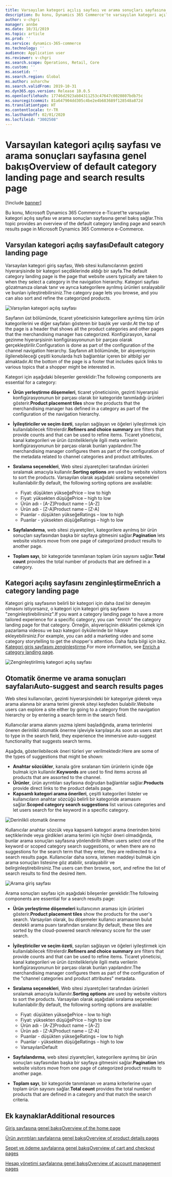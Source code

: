 ```yaml
---
title: Varsayılan kategori açılış sayfası ve arama sonuçları sayfasına genel bakış
description: Bu konu, Dynamics 365 Commerce'te varsayılan kategori açılış sayfası ve arama sonuçları sayfasına genel bakış sağlar.
author: v-chgri
manager: annbe
ms.date: 10/31/2019
ms.topic: article
ms.prod: ''
ms.service: dynamics-365-commerce
ms.technology: ''
audience: Application user
ms.reviewer: v-chgri
ms.search.scope: Operations, Retail, Core
ms.custom: ''
ms.assetid: ''
ms.search.region: Global
ms.author: asharchw
ms.search.validFrom: 2019-10-31
ms.dyn365.ops.version: Release 10.0.5
ms.openlocfilehash: 17746d2923ab84311253c47647c0020807bdb75c
ms.sourcegitcommit: 81a647904dd305c4be2e4b683689f128548a872d
ms.translationtype: HT
ms.contentlocale: tr-TR
ms.lasthandoff: 02/01/2020
ms.locfileid: "3002508"
---
```

# <a name="overview-of-default-category-landing-page-and-search-results-page"></a><span data-ttu-id="9ef51-103">Varsayılan kategori açılış sayfası ve arama sonuçları sayfasına genel bakış</span><span class="sxs-lookup"><span data-stu-id="9ef51-103">Overview of default category landing page and search results page</span></span>


[!include [banner](includes/banner.md)]

<span data-ttu-id="9ef51-104">Bu konu, Microsoft Dynamics 365 Commerce e-Ticaret'te varsayılan kategori açılış sayfası ve arama sonuçları sayfasına genel bakış sağlar.</span><span class="sxs-lookup"><span data-stu-id="9ef51-104">This topic provides an overview of the default category landing page and search results page in Microsoft Dynamics 365 Commerce e-Commerce.</span></span>

## <a name="default-category-landing-page"></a><span data-ttu-id="9ef51-105">Varsyılan kategori açılış sayfası</span><span class="sxs-lookup"><span data-stu-id="9ef51-105">Default category landing page</span></span>

<span data-ttu-id="9ef51-106">Varsayılan kategori giriş sayfası, Web sitesi kullanıcılarının gezinti hiyerarşisinde bir kategori seçdiklerinde aldığı bir sayfa.</span><span class="sxs-lookup"><span data-stu-id="9ef51-106">The default category landing page is the page that website users typically are taken to when they select a category in the navigation hierarchy.</span></span> <span data-ttu-id="9ef51-107">Kategori sayfası gözatmanıza olanak tanır ve ayrıca kategorilere ayrılmış ürünleri sıralayabilir ve bunları iyileştirebilirsiniz.</span><span class="sxs-lookup"><span data-stu-id="9ef51-107">The category page lets you browse, and you can also sort and refine the categorized products.</span></span>

![Varsyılan kategori açılış sayfası](./media/SimpleCategoryLandingDressCategory.png)

<span data-ttu-id="9ef51-109">Sayfanın üst bölümünde, ticaret yöneticisinin kategorilere ayrılmış tüm ürün kategorilerini ve diğer sayfaları gösteren bir başlık yer vardır.</span><span class="sxs-lookup"><span data-stu-id="9ef51-109">At the top of the page is a header that shows all the product categories and other pages that the merchandising manager has categorized.</span></span> <span data-ttu-id="9ef51-110">Konfigürasyon, kanal gezinme hiyerarşisinin konfigürasyonunun bir parçası olarak gerçekleştirilir.</span><span class="sxs-lookup"><span data-stu-id="9ef51-110">Configuration is done as part of the configuration of the channel navigation hierarchy.</span></span> <span data-ttu-id="9ef51-111">Sayfanın alt bölümünde, bir alışverişçinin ilgilenebileceği çeşitli konularda hızlı bağlantılar içeren bir altbilgi yer almaktadır.</span><span class="sxs-lookup"><span data-stu-id="9ef51-111">At the bottom of the page is a footer that includes quick links to various topics that a shopper might be interested in.</span></span>

<span data-ttu-id="9ef51-112">Kategori için aşağıdaki bileşenler gereklidir:</span><span class="sxs-lookup"><span data-stu-id="9ef51-112">The following components are essential for a category:</span></span>

- <span data-ttu-id="9ef51-113">**Ürün yerleştirme döşemeleri**, ticaret yöneticisinin, gezinti hiyerarşisi konfigürasyonunun bir parçası olarak bir kategoride tanımladığı ürünleri gösterir.</span><span class="sxs-lookup"><span data-stu-id="9ef51-113">**Product placement tiles** show the products that the merchandising manager has defined in a category as part of the configuration of the navigation hierarchy.</span></span>
- <span data-ttu-id="9ef51-114">**İyileştiriciler ve seçim özeti**, sayıları sağlayan ve öğeleri iyileştirmek için kullanılabilecek filtrelerdir.</span><span class="sxs-lookup"><span data-stu-id="9ef51-114">**Refiners and choice summary** are filters that provide counts and that can be used to refine items.</span></span> <span data-ttu-id="9ef51-115">Ticaret yöneticisi, kanal kategorileri ve ürün öznitelikleriyle ilgili meta verilerin konfigürasyonunun bir parçası olarak bunları yapılandırır.</span><span class="sxs-lookup"><span data-stu-id="9ef51-115">The merchandising manager configures them as part of the configuration of the metadata related to channel categories and product attributes.</span></span>
- <span data-ttu-id="9ef51-116">**Sıralama seçenekleri**, Web sitesi ziyaretçileri tarafından ürünleri sıralamak amacıyla kullanılır.</span><span class="sxs-lookup"><span data-stu-id="9ef51-116">**Sorting options** are used by website visitors to sort the products.</span></span> <span data-ttu-id="9ef51-117">Varsayılan olarak aşağıdaki sıralama seçenekleri kullanılabilir:</span><span class="sxs-lookup"><span data-stu-id="9ef51-117">By default, the following sorting options are available:</span></span>

    - <span data-ttu-id="9ef51-118">Fiyat: düşükten yükseğe</span><span class="sxs-lookup"><span data-stu-id="9ef51-118">Price – low to high</span></span>
    - <span data-ttu-id="9ef51-119">Fiyat: yüksekten düşüğe</span><span class="sxs-lookup"><span data-stu-id="9ef51-119">Price – high to low</span></span>
    - <span data-ttu-id="9ef51-120">Ürün adı - \[A-Z\]</span><span class="sxs-lookup"><span data-stu-id="9ef51-120">Product name – \[A-Z\]</span></span>
    - <span data-ttu-id="9ef51-121">Ürün adı - \[Z-A\]</span><span class="sxs-lookup"><span data-stu-id="9ef51-121">Product name – \[Z-A\]</span></span>
    - <span data-ttu-id="9ef51-122">Puanlar - düşükten yükseğe</span><span class="sxs-lookup"><span data-stu-id="9ef51-122">Ratings – low to high</span></span>
    - <span data-ttu-id="9ef51-123">Puanlar - yüksekten düşüğe</span><span class="sxs-lookup"><span data-stu-id="9ef51-123">Ratings – high to low</span></span>

- <span data-ttu-id="9ef51-124">**Sayfalandırma**, web sitesi ziyaretçileri, kategorilere ayrılmış bir ürün sonuçları sayfasından başka bir sayfaya gitmesini sağlar.</span><span class="sxs-lookup"><span data-stu-id="9ef51-124">**Pagination** lets website visitors move from one page of categorized product results to another page.</span></span>
- <span data-ttu-id="9ef51-125">**Toplam sayı**, bir kategoride tanımlanan toplam ürün sayısını sağlar.</span><span class="sxs-lookup"><span data-stu-id="9ef51-125">**Total count** provides the total number of products that are defined in a category.</span></span>

## <a name="enrich-a-category-landing-page"></a><span data-ttu-id="9ef51-126">Kategori açılış sayfasını zenginleştirme</span><span class="sxs-lookup"><span data-stu-id="9ef51-126">Enrich a category landing page</span></span>

<span data-ttu-id="9ef51-127">Kategori giriş sayfasının belirli bir kategori için daha özel bir deneyim olmasını istiyorsanız, o kategori için kategori giriş sayfasını "zenginleştirebilirsiniz".</span><span class="sxs-lookup"><span data-stu-id="9ef51-127">If you want a category landing page to have a more tailored experience for a specific category, you can "enrich" the category landing page for that category.</span></span> <span data-ttu-id="9ef51-128">Örneğin, alışverişçinin dikkatini çekmek için pazarlama videosu ve bazı kategori öykülerinde bir hikaye ekleyebilirsiniz.</span><span class="sxs-lookup"><span data-stu-id="9ef51-128">For example, you can add a marketing video and some category storytelling to get the shopper's attention.</span></span> <span data-ttu-id="9ef51-129">Daha fazla bilgi için bkz. [Kategori giriş sayfasını zenginleştirme](enrich-category-page.md).</span><span class="sxs-lookup"><span data-stu-id="9ef51-129">For more information, see [Enrich a category landing page](enrich-category-page.md).</span></span>

![Zenginleştirilmiş kategori açılış sayfası](./media/CategoryLandingPages.png)

## <a name="auto-suggest-and-search-results-pages"></a><span data-ttu-id="9ef51-131">Otomatik önerme ve arama sonuçları sayfaları</span><span class="sxs-lookup"><span data-stu-id="9ef51-131">Auto-suggest and search results pages</span></span>

<span data-ttu-id="9ef51-132">Web sitesi kullanıcıları, gezinti hiyerarşisindeki bir kategoriye giderek veya arama alanına bir arama terimi girerek siteyi keşfeden bulabilir.</span><span class="sxs-lookup"><span data-stu-id="9ef51-132">Website users can explore a site either by going to a category from the navigation hierarchy or by entering a search term in the search field.</span></span>

<span data-ttu-id="9ef51-133">Kullanıcılar arama alanını yazma işlemi başladığında, arama terimlerini öneren derinlikli otomatik önerme işleviyle karşılaşır.</span><span class="sxs-lookup"><span data-stu-id="9ef51-133">As soon as users start to type in the search field, they experience the immersive auto-suggest functionality that suggests search terms.</span></span>

<span data-ttu-id="9ef51-134">Aşağıda, gösterilebilecek öneri türleri yer verilmektedir:</span><span class="sxs-lookup"><span data-stu-id="9ef51-134">Here are some of the types of suggestions that might be shown:</span></span>

- <span data-ttu-id="9ef51-135">**Anahtar sözcükler**, kanala göre sıralanan tüm ürünlerin içinde öğe bulmak için kullanılır.</span><span class="sxs-lookup"><span data-stu-id="9ef51-135">**Keywords** are used to find items across all products that are assorted to the channel.</span></span>
- <span data-ttu-id="9ef51-136">**Ürünler**, ürün ayrıntıları sayfasına doğrudan bağlantılar sağlar.</span><span class="sxs-lookup"><span data-stu-id="9ef51-136">**Products** provide direct links to the product details page.</span></span>
- <span data-ttu-id="9ef51-137">**Kapsamlı kategori arama önerileri**, çeşitli kategorileri listeler ve kullanıcıların anahtar sözcüğü belirli bir kategoride aramasını sağlar.</span><span class="sxs-lookup"><span data-stu-id="9ef51-137">**Scoped category search suggestions** list various categories and let users search for the keyword in a specific category.</span></span>

![Derinlikli otomatik önerme](./media/ImmersiveAutoSuggestUX.png)

<span data-ttu-id="9ef51-139">Kullanıcılar anahtar sözcük veya kapsamlı kategori arama önerinden birini seçtiklerinde veya girdikleri arama terimi için hiçbir öneri olmadığında, bunlar arama sonuçları sayfasına yönlendirilir.</span><span class="sxs-lookup"><span data-stu-id="9ef51-139">When users select one of the keyword or scoped category search suggestions, or when there are no suggestions for the search term that they enter, they are redirected to a search results page.</span></span> <span data-ttu-id="9ef51-140">Kullanıcılar daha sonra, istenen maddeyi bulmak için arama sonuçları listesine göz atabilir, sıralayabilir ve belirginleştirebilirsiniz.</span><span class="sxs-lookup"><span data-stu-id="9ef51-140">The users can then browse, sort, and refine the list of search results to find the desired item.</span></span>

![Arama giriş sayfası](./media/SearchLanding.png)

<span data-ttu-id="9ef51-142">Arama sonuçları sayfası için aşağıdaki bileşenler gereklidir:</span><span class="sxs-lookup"><span data-stu-id="9ef51-142">The following components are essential for a search results page:</span></span>

- <span data-ttu-id="9ef51-143">**Ürün yerleştirme döşemeleri** kullanıcının araması için ürünleri gösterir.</span><span class="sxs-lookup"><span data-stu-id="9ef51-143">**Product placement tiles** show the products for the user's search.</span></span> <span data-ttu-id="9ef51-144">Varsayılan olarak, bu döşemeler kullanıcı aramasının bulut destekli arama puanı tarafından sıralanır.</span><span class="sxs-lookup"><span data-stu-id="9ef51-144">By default, these tiles are sorted by the cloud-powered search relevancy score for the user search.</span></span>
- <span data-ttu-id="9ef51-145">**İyileştiriciler ve seçim özeti**, sayıları sağlayan ve öğeleri iyileştirmek için kullanılabilecek filtrelerdir.</span><span class="sxs-lookup"><span data-stu-id="9ef51-145">**Refiners and choice summary** are filters that provide counts and that can be used to refine items.</span></span> <span data-ttu-id="9ef51-146">Ticaret yöneticisi, kanal kategorileri ve ürün öznitelikleriyle ilgili meta verilerin konfigürasyonunun bir parçası olarak bunları yapılandırır.</span><span class="sxs-lookup"><span data-stu-id="9ef51-146">The merchandising manager configures them as part of the configuration of the "channel categories and product attributes" metadata.</span></span>
- <span data-ttu-id="9ef51-147">**Sıralama seçenekleri**, Web sitesi ziyaretçileri tarafından ürünleri sıralamak amacıyla kullanılır.</span><span class="sxs-lookup"><span data-stu-id="9ef51-147">**Sorting options** are used by website visitors to sort the products.</span></span> <span data-ttu-id="9ef51-148">Varsayılan olarak aşağıdaki sıralama seçenekleri kullanılabilir:</span><span class="sxs-lookup"><span data-stu-id="9ef51-148">By default, the following sorting options are available:</span></span>

    - <span data-ttu-id="9ef51-149">Fiyat: düşükten yükseğe</span><span class="sxs-lookup"><span data-stu-id="9ef51-149">Price – low to high</span></span>
    - <span data-ttu-id="9ef51-150">Fiyat: yüksekten düşüğe</span><span class="sxs-lookup"><span data-stu-id="9ef51-150">Price – high to low</span></span>
    - <span data-ttu-id="9ef51-151">Ürün adı - \[A-Z\]</span><span class="sxs-lookup"><span data-stu-id="9ef51-151">Product name – \[A-Z\]</span></span>
    - <span data-ttu-id="9ef51-152">Ürün adı - \[Z-A\]</span><span class="sxs-lookup"><span data-stu-id="9ef51-152">Product name – \[Z-A\]</span></span>
    - <span data-ttu-id="9ef51-153">Puanlar - düşükten yükseğe</span><span class="sxs-lookup"><span data-stu-id="9ef51-153">Ratings – low to high</span></span>
    - <span data-ttu-id="9ef51-154">Puanlar - yüksekten düşüğe</span><span class="sxs-lookup"><span data-stu-id="9ef51-154">Ratings – high to low</span></span>
    - <span data-ttu-id="9ef51-155">Varsayılan</span><span class="sxs-lookup"><span data-stu-id="9ef51-155">Default</span></span>

- <span data-ttu-id="9ef51-156">**Sayfalandırma**, web sitesi ziyaretçileri, kategorilere ayrılmış bir ürün sonuçları sayfasından başka bir sayfaya gitmesini sağlar.</span><span class="sxs-lookup"><span data-stu-id="9ef51-156">**Pagination** lets website visitors move from one page of categorized product results to another page.</span></span>
- <span data-ttu-id="9ef51-157">**Toplam sayı**, bir kategoride tanımlanan ve arama kriterlerine uyan toplam ürün sayısını sağlar.</span><span class="sxs-lookup"><span data-stu-id="9ef51-157">**Total count** provides the total number of products that are defined in a category and that match the search criteria.</span></span>

## <a name="additional-resources"></a><span data-ttu-id="9ef51-158">Ek kaynaklar</span><span class="sxs-lookup"><span data-stu-id="9ef51-158">Additional resources</span></span>

[<span data-ttu-id="9ef51-159">Giriş sayfasına genel bakış</span><span class="sxs-lookup"><span data-stu-id="9ef51-159">Overview of the home page</span></span>](quick-tour-home-page.md)

[<span data-ttu-id="9ef51-160">Ürün ayrıntıları sayfalarına genel bakış</span><span class="sxs-lookup"><span data-stu-id="9ef51-160">Overview of product details pages</span></span>](quick-tour-pdp.md)

[<span data-ttu-id="9ef51-161">Sepet ve ödeme sayfalarına genel bakış</span><span class="sxs-lookup"><span data-stu-id="9ef51-161">Overview of cart and checkout pages</span></span>](quick-tour-cart-checkout.md)

[<span data-ttu-id="9ef51-162">Hesap yönetimi sayfalarına genel bakış</span><span class="sxs-lookup"><span data-stu-id="9ef51-162">Overview of account management pages</span></span>](quick-tour-account-management.md)

